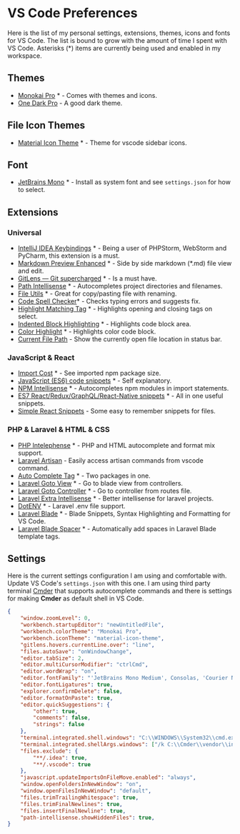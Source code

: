 # VS Code Preferences

Here is the list of my personal settings, extensions, themes, icons and fonts for VS Code. The list is bound to grow with the amount of time I spent with VS Code. Asterisks (*) items are currently being used and enabled in my workspace.



## Themes

- [Monokai Pro](https://marketplace.visualstudio.com/items?itemName=monokai.theme-monokai-pro-vscode&ssr=false) * - Comes with themes and icons.
- [One Dark Pro](https://marketplace.visualstudio.com/items?itemName=zhuangtongfa.Material-theme) - A good dark theme.



## File Icon Themes

- [Material Icon Theme](https://marketplace.visualstudio.com/items?itemName=PKief.material-icon-theme) * - Theme for vscode sidebar icons.



## Font

- [JetBrains Mono](https://www.jetbrains.com/lp/mono/) * - Install as system font and see `settings.json` for how to select.



## Extensions

### Universal

- [IntelliJ IDEA Keybindings](https://marketplace.visualstudio.com/items?itemName=k--kato.intellij-idea-keybindings) * - Being a user of PHPStorm, WebStorm and PyCharm, this extension is a must.
- [Markdown Preview Enhanced](https://marketplace.visualstudio.com/items?itemName=shd101wyy.markdown-preview-enhanced) * - Side by side markdown (*.md) file view and edit.
- [GitLens — Git supercharged](https://marketplace.visualstudio.com/items?itemName=eamodio.gitlens) * - Is a must have.
- [Path Intellisense](https://marketplace.visualstudio.com/items?itemName=christian-kohler.path-intellisense) * - Autocompletes project directories and filenames.
- [File Utils](https://marketplace.visualstudio.com/items?itemName=sleistner.vscode-fileutils) * - Great for copy/pasting file with renaming.
- [Code Spell Checker](https://marketplace.visualstudio.com/items?itemName=streetsidesoftware.code-spell-checker)* - Checks typing errors and suggests fix.
- [Highlight Matching Tag](https://marketplace.visualstudio.com/items?itemName=vincaslt.highlight-matching-tag) * - Highlights opening and closing tags on select.
- [Indented Block Highlighting](https://marketplace.visualstudio.com/items?itemName=byi8220.indented-block-highlighting) * - Highlights code block area.
- [Color Highlight](https://marketplace.visualstudio.com/items?itemName=naumovs.color-highlight) * - Highlights color code block.
- [Current File Path](https://marketplace.visualstudio.com/items?itemName=YoshinoriN.current-file-path) - Show the currently open file location in status bar.



### JavaScript & React

- [Import Cost](https://marketplace.visualstudio.com/items?itemName=wix.vscode-import-cost) * - See imported npm package size.
- [JavaScript (ES6) code snippets](https://marketplace.visualstudio.com/items?itemName=xabikos.JavaScriptSnippets) * - Self explanatory.
- [NPM Intellisense](https://marketplace.visualstudio.com/items?itemName=christian-kohler.npm-intellisense) * - Autocompletes npm modules in import statements.
- [ES7 React/Redux/GraphQL/React-Native snippets](https://marketplace.visualstudio.com/items?itemName=dsznajder.es7-react-js-snippets) * - All in one useful snippets.
- [Simple React Snippets](https://marketplace.visualstudio.com/items?itemName=burkeholland.simple-react-snippets) - Some easy to remember snippets for files.



### PHP & Laravel & HTML & CSS

- [PHP Intelephense](https://marketplace.visualstudio.com/items?itemName=bmewburn.vscode-intelephense-client) * - PHP and HTML autocomplete and format mix support.
- [Laravel Artisan](https://marketplace.visualstudio.com/items?itemName=ryannaddy.laravel-artisan) - Easily access artisan commands from vscode command.
- [Auto Complete Tag](https://marketplace.visualstudio.com/items?itemName=formulahendry.auto-complete-tag) * - Two packages in one.
- [Laravel Goto View](https://marketplace.visualstudio.com/items?itemName=codingyu.laravel-goto-view) * - Go to blade view from controllers.
- [Laravel Goto Controller](https://marketplace.visualstudio.com/items?itemName=stef-k.laravel-goto-controller) * - Go to controller from routes file.
- [Laravel Extra Intellisense](https://marketplace.visualstudio.com/items?itemName=amiralizadeh9480.laravel-extra-intellisense) * - Better intellisense for laravel projects.
- [DotENV](https://marketplace.visualstudio.com/items?itemName=mikestead.dotenv) * - Laravel .env file support.
- [Laravel Blade](https://marketplace.visualstudio.com/items?itemName=amirmarmul.laravel-blade-vscode) * - Blade Snippets, Syntax Highlighting and Formatting for VS Code.
- [Laravel Blade Spacer](https://marketplace.visualstudio.com/items?itemName=austenc.laravel-blade-spacer) * - Automatically add spaces in Laravel Blade template tags.



## Settings

Here is the current settings configuration I am using and comfortable with. Update VS Code's `settings.json` with this one. I am using third party terminal [Cmder](https://cmder.net/) that supports autocomplete commands and there is settings for making **Cmder** as default shell in VS Code.

```json
{
    "window.zoomLevel": 0,
    "workbench.startupEditor": "newUntitledFile",
    "workbench.colorTheme": "Monokai Pro",
    "workbench.iconTheme": "material-icon-theme",
    "gitlens.hovers.currentLine.over": "line",
    "files.autoSave": "onWindowChange",
    "editor.tabSize": 2,
    "editor.multiCursorModifier": "ctrlCmd",
    "editor.wordWrap": "on",
    "editor.fontFamily": "'JetBrains Mono Medium', Consolas, 'Courier New', monospace",
    "editor.fontLigatures": true,
    "explorer.confirmDelete": false,
    "editor.formatOnPaste": true,
    "editor.quickSuggestions": {
        "other": true,
        "comments": false,
        "strings": false
    },
    "terminal.integrated.shell.windows": "C:\\WINDOWS\\System32\\cmd.exe",
    "terminal.integrated.shellArgs.windows": ["/k C:\\Cmder\\vendor\\init.bat"],
    "files.exclude": {
        "**/.idea": true,
        "**/.vscode": true
    },
    "javascript.updateImportsOnFileMove.enabled": "always",
    "window.openFoldersInNewWindow": "on",
    "window.openFilesInNewWindow": "default",
    "files.trimTrailingWhitespace": true,
    "files.trimFinalNewlines": true,
    "files.insertFinalNewline": true,
    "path-intellisense.showHiddenFiles": true,
}
```

